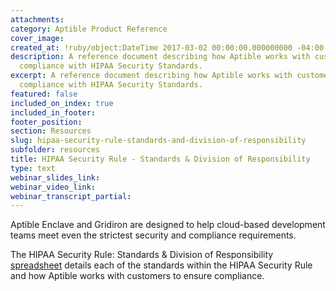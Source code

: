 ```yaml
---
attachments:
category: Aptible Product Reference
cover_image:
created_at: !ruby/object:DateTime 2017-03-02 00:00:00.000000000 -04:00
description: A reference document describing how Aptible works with customers to ensure
  compliance with HIPAA Security Standards.
excerpt: A reference document describing how Aptible works with customers to ensure
  compliance with HIPAA Security Standards.
featured: false
included_on_index: true
included_in_footer:
footer_position:
section: Resources
slug: hipaa-security-rule-standards-and-division-of-responsibility
subfolder: resources
title: HIPAA Security Rule - Standards & Division of Responsibility
type: text
webinar_slides_link:
webinar_video_link:
webinar_transcript_partial:
---
```


Aptible Enclave and Gridiron are designed to help cloud-based development teams meet even the strictest security and compliance requirements.

The HIPAA Security Rule: Standards & Division of Responsibility <a href="https://docs.google.com/spreadsheets/d/1121FSOtK2-6Oo4GABm4oAI4xYnsbOksuw1Pxjb2ya5Y" target="_blank">spreadsheet</a> details each of the standards within the HIPAA Security Rule and how Aptible works with customers to ensure compliance.